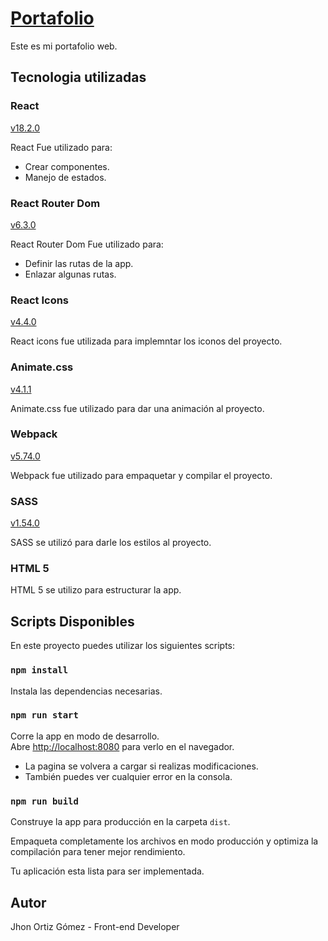 # [Portafolio](https://jhonortizgomez.github.io/portafolio/)

Este es mi portafolio web.

## Tecnologia utilizadas

### React

[v18.2.0](https://es.reactjs.org/)

React Fue utilizado para:

- Crear componentes.
- Manejo de estados.

### React Router Dom

[v6.3.0](https://reactrouter.com/)

React Router Dom Fue utilizado para:

- Definir las rutas de la app.
- Enlazar algunas rutas.

### React Icons

[v4.4.0](https://react-icons.github.io/react-icons/)

React icons fue utilizada para implemntar los iconos del proyecto.

### Animate.css

[v4.1.1](https://animate.style/)

Animate.css fue utilizado para dar una animación al proyecto.

### Webpack

[v5.74.0](https://webpack.js.org/)

Webpack fue utilizado para empaquetar y compilar el proyecto.

### SASS

[v1.54.0](https://sass-lang.com/)

SASS se utilizó para darle los estilos al proyecto.

### HTML 5

HTML 5 se utilizo para estructurar la app.

## Scripts Disponibles

En este proyecto puedes utilizar los siguientes scripts:

### `npm install`

Instala las dependencias necesarias.

### `npm run start`

Corre la app en modo de desarrollo.\
Abre [http://localhost:8080](http://localhost:8080) para verlo en el navegador.

- La pagina se volvera a cargar si realizas modificaciones.
- También puedes ver cualquier error en la consola.

### `npm run build`

Construye la app para producción en la carpeta `dist`.

Empaqueta completamente los archivos en modo producción y optimiza la compilación para tener mejor rendimiento.

Tu aplicación esta lista para ser implementada.

## Autor

Jhon Ortiz Gómez - Front-end Developer

